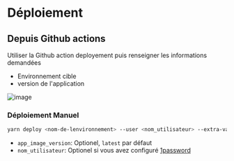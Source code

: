 # Déploiement

## Depuis Github actions

Utiliser la Github action deployement puis renseigner les informations demandées

- Environnement cible
- version de l'application

![image](https://github.com/mission-apprentissage/bal/assets/6003532/1f1b1968-d1fe-419b-9e8e-1743dc7c2c96)

### Déploiement Manuel

```bash
yarn deploy <nom-de-lenvironnement> --user <nom_utilisateur> --extra-vars=app_version=<app_image_version>
```

- `app_image_version`: Optionel, `latest` par défaut
- `nom_utilisateur`: Optionel si vous avez configuré [1password](./developpement/1password.md#automatisation-de-ansible)
